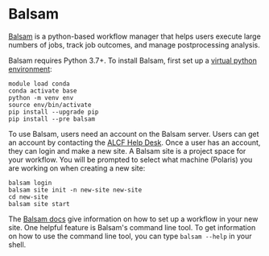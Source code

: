 # Balsam

[Balsam](https://balsam.readthedocs.io/en/latest/) is a python-based workflow manager that helps users execute large numbers of jobs, track job outcomes, and manage postprocessing analysis.

Balsam requires Python 3.7+.  To install Balsam, first set up a [virtual python environment](data-science-workflows/python.md):

```shell
module load conda
conda activate base
python -m venv env
source env/bin/activate
pip install --upgrade pip
pip install --pre balsam
```

To use Balsam, users need an account on the Balsam server.  Users can get an account by contacting the [ALCF Help Desk](mailto:support@alcf.anl.gov).  Once a user has an account, they can login and make a new site.  A Balsam site is a project space for your workflow. You will be prompted to select what machine (Polaris) you are working on when creating a new site:

```shell
balsam login
balsam site init -n new-site new-site
cd new-site
balsam site start
```

The [Balsam docs](https://balsam.readthedocs.io/en/latest/) give information on how to set up a workflow in your new site.  One helpful feature is Balsam's command line tool.  To get information on how to use the command line tool, you can type `balsam --help` in your shell.
